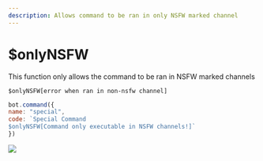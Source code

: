 ```yaml
---
description: Allows command to be ran in only NSFW marked channel
---
```


# $onlyNSFW

This function only allows the command to be ran in NSFW marked channels 

```text
$onlyNSFW[error when ran in non-nsfw channel]
```

```javascript
bot.command({
name: "special",
code: `Special Command
$onlyNSFW[Command only executable in NSFW channels!]`
})
```

![](../.gitbook/assets/image%20%2838%29%20%281%29.png)


